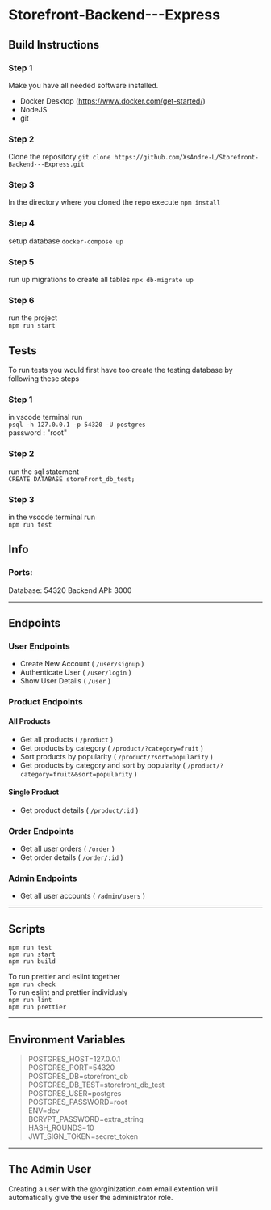 # Storefront-Backend---Express

## Build Instructions

### Step 1
Make you have all needed software installed.
- Docker Desktop (https://www.docker.com/get-started/)
- NodeJS
- git

### Step 2
Clone the repository
`git clone https://github.com/XsAndre-L/Storefront-Backend---Express.git`

### Step 3
In the directory where you cloned the repo execute `npm install`

### Step 4
setup database
`docker-compose up`

### Step 5
run up migrations to create all tables
`npx db-migrate up`

### Step 6
run the project  
`npm run start`  

## Tests
To run tests you would first have too create the testing database by following these steps
### Step 1
in vscode terminal run  
`psql -h 127.0.0.1 -p 54320 -U postgres`  
password : "root"

### Step 2
run the sql statement  
`CREATE DATABASE storefront_db_test;`

### Step 3
in the vscode terminal run  
`npm run test`  

## Info

### Ports: 
Database: 54320
Backend API: 3000

---
## Endpoints
### User Endpoints
- Create New Account ( `/user/signup` )   
- Authenticate User  ( `/user/login` )  
- Show User Details ( `/user` )  


### Product Endpoints  
#### All Products
- Get all products ( `/product` )  
- Get products by category ( `/product/?category=fruit` )  
- Sort products by popularity ( `/product/?sort=popularity` )  
- Get products by category and sort by popularity ( `/product/?category=fruit&&sort=popularity` )   
#### Single Product
- Get product details ( `/product/:id` ) 

### Order Endpoints
- Get all user orders ( `/order` )   
- Get order details ( `/order/:id` )   

### Admin Endpoints
- Get all user accounts ( `/admin/users` )   

---

## Scripts
`npm run test`   
`npm run start`    
`npm run build`  

To run prettier and eslint together     
`npm run check`  
To run eslint and prettier individualy  
`npm run lint`  
`npm run prettier`

---
## Environment Variables
>POSTGRES_HOST=127.0.0.1  
>POSTGRES_PORT=54320  
>POSTGRES_DB=storefront_db  
>POSTGRES_DB_TEST=storefront_db_test  
>POSTGRES_USER=postgres  
>POSTGRES_PASSWORD=root  
>ENV=dev  
>BCRYPT_PASSWORD=extra_string  
>HASH_ROUNDS=10  
>JWT_SIGN_TOKEN=secret_token  

---
## The Admin User
Creating a user with the @orginization.com email extention will automatically give the user the administrator role.